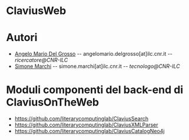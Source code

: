 # ClaviusWeb
# Autori
* [Angelo Mario Del Grosso](https://www.ilc.cnr.it/en/people/angelo-mario-del-grosso/) -- angelomario.delgrosso[at]ilc.cnr.it -- *ricercatore@CNR-ILC*
* [Simone Marchi](https://www.ilc.cnr.it/en/people/simone-marchi/) -- simone.marchi[at]ilc.cnr.it -- *tecnologo@CNR-ILC* 
# Moduli componenti del back-end di ClaviusOnTheWeb
* https://github.com/literarycomputinglab/ClaviusSearch
* https://github.com/literarycomputinglab/ClaviusXMLParser
* https://github.com/literarycomputinglab/ClaviusCatalogNeo4j
  
